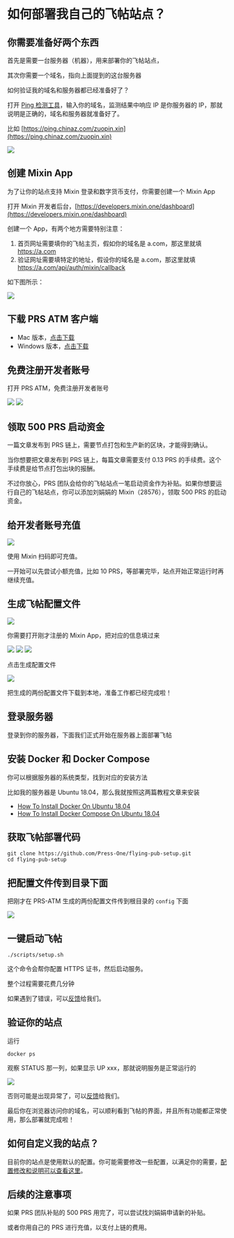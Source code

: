 # 如何部署我自己的飞帖站点？

## 你需要准备好两个东西
首先是需要一台服务器（机器），用来部署你的飞帖站点，

其次你需要一个域名，指向上面提到的这台服务器

如何验证我的域名和服务器都已经准备好了？

打开 [Ping 检测工具](https://ping.chinaz.com/)，输入你的域名，监测结果中响应 IP 是你服务器的 IP，那就说明是正确的，域名和服务器就准备好了。

比如 [https://ping.chinaz.com/zuopin.xin](https://ping.chinaz.com/zuopin.xin)

![](./images/ping.png)

## 创建 Mixin App
为了让你的站点支持 Mixin 登录和数字货币支付，你需要创建一个 Mixin App

打开 Mixin 开发者后台，[https://developers.mixin.one/dashboard](https://developers.mixin.one/dashboard)

创建一个 App，有两个地方需要特别注意：

1. 首页网址需要填你的飞帖主页，假如你的域名是 a.com，那这里就填 https://a.com
2. 验证网址需要填特定的地址，假设你的域名是 a.com，那这里就填 https://a.com/api/auth/mixin/callback

如下图所示：

![](./images/mixin-callback.png)

## 下载 PRS ATM 客户端
- Mac 版本，[点击下载](https://static-assets.xue.cn/prs-atm/PRS-ATM-1.0.12.dmg)
- Windows 版本，[点击下载](https://static-assets.xue.cn/prs-atm/PRS-ATM-1.0.12.exe)

## 免费注册开发者账号
打开 PRS ATM，免费注册开发者账号

![](./images/login-entry.png)
![](./images/signup-developer.png)
## 领取 500 PRS 启动资金
一篇文章发布到 PRS 链上，需要节点打包和生产新的区块，才能得到确认。

当你想要把文章发布到 PRS 链上，每篇文章需要支付 0.13 PRS 的手续费。这个手续费是给节点打包出块的报酬。

不过你放心，PRS 团队会给你的飞帖站点一笔启动资金作为补贴。如果你想要运行自己的飞帖站点，你可以添加刘娟娟的 Mixin（28576），领取 500 PRS 的启动资金。

## 给开发者账号充值
![](./images/recharge.png)

使用 Mixin 扫码即可充值。

一开始可以先尝试小额充值，比如 10 PRS，等部署完毕，站点开始正常运行时再继续充值。

## 生成飞帖配置文件
![](./images/config-generator-entry.png)

你需要打开刚才注册的 Mixin App，把对应的信息填过来

![](./images/mixin-id.png)
![](./images/mixin-secret.png)
![](./images/mixin-session.png)

点击生成配置文件

![](./images/download-config.png)

把生成的两份配置文件下载到本地，准备工作都已经完成啦！

## 登录服务器
登录到你的服务器，下面我们正式开始在服务器上面部署飞帖

## 安装 Docker 和 Docker Compose
你可以根据服务器的系统类型，找到对应的安装方法

比如我的服务器是 Ubuntu 18.04，那么我就按照这两篇教程文章来安装

- [How To Install Docker On Ubuntu 18.04](https://phoenixnap.com/kb/how-to-install-docker-on-ubuntu-18-04)
- [How To Install Docker Compose On Ubuntu 18.04](https://phoenixnap.com/kb/install-docker-compose-ubuntu)

## 获取飞帖部署代码
```
git clone https://github.com/Press-One/flying-pub-setup.git
cd flying-pub-setup
```

## 把配置文件传到目录下面
把刚才在 PRS-ATM 生成的两份配置文件传到根目录的 `config` 下面

![](./images/config-folder.png)
## 一键启动飞帖
```
./scripts/setup.sh
```
这个命令会帮你配置 HTTPS 证书，然后启动服务。

整个过程需要花费几分钟

如果遇到了错误，可以[反馈](/flying-pub/遇到问题了可以找谁咨询？)给我们。

## 验证你的站点
运行

```
docker ps
```

观察 STATUS 那一列，如果显示 UP xxx，那就说明服务是正常运行的

![](./images/docker-status.png)

否则可能是出现异常了，可以[反馈](/flying-pub/遇到问题了可以找谁咨询？)给我们。

最后你在浏览器访问你的域名，可以顺利看到飞帖的界面，并且所有功能都正常使用，那么部署就完成啦！

## 如何自定义我的站点？
目前你的站点是使用默认的配置。你可能需要修改一些配置，以满足你的需要，[配置修改和说明可以查看这里](/flying-pub/如何修改站点的配置？)。
## 后续的注意事项

如果 PRS 团队补贴的 500 PRS 用完了，可以尝试找刘娟娟申请新的补贴。

或者你用自己的 PRS 进行充值，以支付上链的费用。
